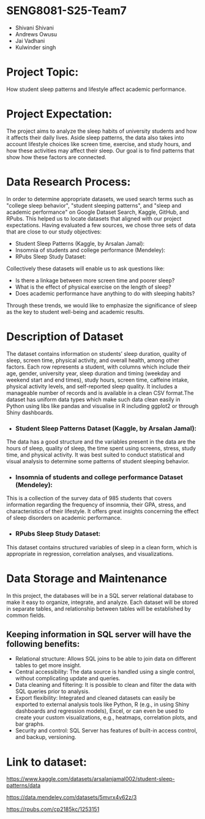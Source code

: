 # SENG8081-S25-Team7
- Shivani Shivani
- Andrews Owusu
- Jai Vadhani
- Kulwinder singh


# Project Topic:
How student sleep patterns and lifestyle affect academic performance.


# Project Expectation:
The project aims to analyze the sleep habits of university students and how it affects their daily lives. 
Aside sleep patterns, the data also takes into account lifestyle choices like screen time, exercise, and study hours, and how these activities may affect their sleep. 
Our goal is to find patterns that show how these factors are connected.


# Data Research Process: 

In order to determine appropriate datasets, we used search terms such as "college sleep behavior", "student sleeping patterns", and "sleep and academic performance" on Google Dataset Search, Kaggle, GitHub, and RPubs. This helped us to locate datasets that aligned with our project expectations.
Having evaluated a few sources, we chose three sets of data that are close to our study objectives:

- Student Sleep Patterns (Kaggle, by Arsalan Jamal):
- Insomnia of students and college performance (Mendeley):
- RPubs Sleep Study Dataset:


Collectively these datasets will enable us to ask questions like:

- Is there a linkage between more screen time and poorer sleep?
- What is the effect of physical exercise on the length of sleep?
- Does academic performance have anything to do with sleeping habits?

Through these trends, we would like to emphasize the significance of sleep as the key to student well-being and academic results.



# Description of Dataset 
The dataset contains information on students’ sleep duration, quality of sleep, screen time, physical activity, and overall health, among other factors. Each row represents a student, with columns which include their age, gender, university year, sleep duration and timing (weekday and weekend start and end times), study hours, screen time, caffeine intake, physical activity levels, and self-reported sleep quality. It includes a manageable number of records and is available in a clean CSV format.The dataset has uniform data types which make such data clean easily in Python using libs like pandas and visualise in R including ggplot2 or through Shiny dashboards.

- ### Student Sleep Patterns Dataset (Kaggle, by Arsalan Jamal):
The data has a good structure and the variables present in the data are the hours of sleep, quality of sleep, the time spent using screens, stress, study time, and physical activity. It was best suited to conduct statistical and visual analysis to determine some patterns of student sleeping behavior.

- ### Insomnia of students and college performance Dataset (Mendeley):
This is a collection of the survey data of 985 students that covers information regarding the frequency of insomnia, their GPA, stress, and characteristics of their lifestyle. It offers great insights concerning the effect of sleep disorders on academic performance.

- ### RPubs Sleep Study Dataset:
This dataset contains structured variables of sleep in a clean form, which is appropriate in regression, correlation analyses, and visualizations.



# Data Storage and Maintenance 
In this project, the databases will be in a SQL server relational database to make it easy to organize, integrate, and analyze. Each dataset will be stored in separate tables, and relationship between tables will be established by common fields.

## Keeping information in SQL server will have the following benefits:

- Relational structure: Allows SQL joins to be able to join data on different tables to get more insight.
- Central accessibility: The data source is handled using a single control, without complicating update and queries.
- Data cleaning and filtering: It is possible to clean and filter the data with SQL queries prior to analysis.
- Export flexibility: Integrated and cleaned datasets can easily be exported to external analysis tools like Python, R (e.g., in using Shiny dashboards and           regression models), Excel, or can even be used to create your custom visualizations, e.g., heatmaps, correlation plots, and bar graphs.
- Security and control: SQL Server has features of built-in access control, and backup, versioning.








# Link to dataset:
https://www.kaggle.com/datasets/arsalanjamal002/student-sleep-patterns/data

https://data.mendeley.com/datasets/5mvrx4v62z/3

https://rpubs.com/cp2185kc/1253151


